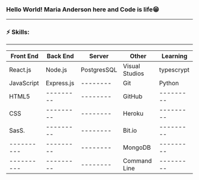 ### Hello World! Maria Anderson here and Code is life😁
-----------------------------

### ⚡️ Skills:
_____________________________

| Front End  | Back End  | Server     |   Other       | Learning  |
| ---------- | --------- | --------   | ---------     |--------   |  
| React.js   | Node.js   | PostgresSQL| Visual Studios|typescrypt |
| JavaScript | Express.js| --------   | Git           |Python  |
| HTML5      | --------- | --------   | GitHub        |---------  |
| CSS        | --------- | --------   | Heroku        |---------  |
| SasS.      | --------- | --------   | Bit.io        |---------  |
| ---------- | --------- | --------   | MongoDB       |---------  |
| ---------- | --------- | --------   | Command Line  |---------  |

